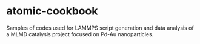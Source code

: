 # atomic-cookbook

Samples of codes used for LAMMPS script generation and data analysis of a MLMD catalysis project focused on Pd-Au nanoparticles.